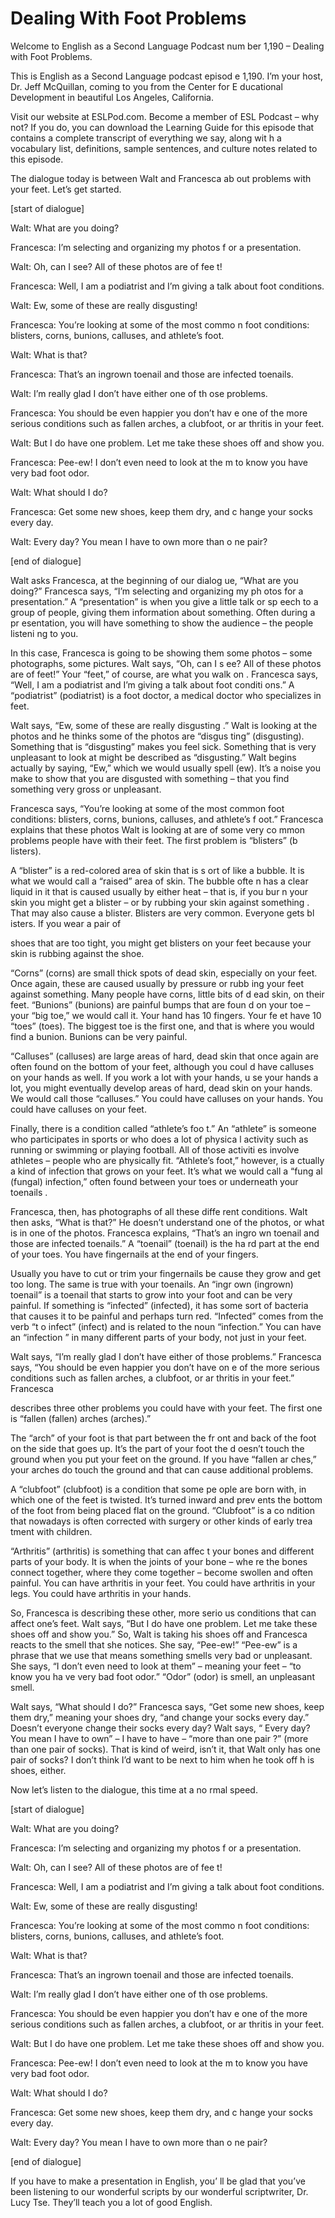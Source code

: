 # Dealing With Foot Problems

Welcome to English as a Second Language Podcast num ber 1,190 – Dealing with Foot Problems.

This is English as a Second Language podcast episod e 1,190. I’m your host, Dr. Jeff McQuillan, coming to you from the Center for E ducational Development in beautiful Los Angeles, California.

Visit our website at ESLPod.com. Become a member of  ESL Podcast – why not? If you do, you can download the Learning Guide for this episode that contains a complete transcript of everything we say, along wit h a vocabulary list, definitions, sample sentences, and culture notes related to this  episode.

The dialogue today is between Walt and Francesca ab out problems with your feet. Let’s get started.

[start of dialogue]

Walt: What are you doing?

Francesca: I’m selecting and organizing my photos f or a presentation.

Walt: Oh, can I see? All of these photos are of fee t!

Francesca: Well, I am a podiatrist and I’m giving a  talk about foot conditions.

Walt: Ew, some of these are really disgusting!

Francesca: You’re looking at some of the most commo n foot conditions: blisters, corns, bunions, calluses, and athlete’s foot.

Walt: What is that?

Francesca: That’s an ingrown toenail and those are infected toenails.

Walt: I’m really glad I don’t have either one of th ose problems.

Francesca: You should be even happier you don’t hav e one of the more serious conditions such as fallen arches, a clubfoot, or ar thritis in your feet.

Walt: But I do have one problem. Let me take these shoes off and show you.

 Francesca: Pee-ew! I don’t even need to look at the m to know you have very bad foot odor.

Walt: What should I do?

Francesca: Get some new shoes, keep them dry, and c hange your socks every day.

Walt: Every day? You mean I have to own more than o ne pair?

[end of dialogue]

Walt asks Francesca, at the beginning of our dialog ue, “What are you doing?” Francesca says, “I’m selecting and organizing my ph otos for a presentation.” A “presentation” is when you give a little talk or sp eech to a group of people, giving them information about something. Often during a pr esentation, you will have something to show the audience – the people listeni ng to you.

In this case, Francesca is going to be showing them  some photos – some photographs, some pictures. Walt says, “Oh, can I s ee? All of these photos are of feet!” Your “feet,” of course, are what you walk on . Francesca says, “Well, I am a podiatrist and I’m giving a talk about foot conditi ons.” A “podiatrist” (podiatrist) is a foot doctor, a medical doctor who specializes in feet.

Walt says, “Ew, some of these are really disgusting .” Walt is looking at the photos and he thinks some of the photos are “disgus ting” (disgusting). Something that is “disgusting” makes you feel sick. Something  that is very unpleasant to look at might be described as “disgusting.” Walt begins actually by saying, “Ew,” which we would usually spell (ew). It’s a noise you  make to show that you are disgusted with something – that you find something very gross or unpleasant.

Francesca says, “You’re looking at some of the most  common foot conditions: blisters, corns, bunions, calluses, and athlete’s f oot.” Francesca explains that these photos Walt is looking at are of some very co mmon problems people have with their feet. The first problem is “blisters” (b listers).

A “blister” is a red-colored area of skin that is s ort of like a bubble. It is what we would call a “raised” area of skin. The bubble ofte n has a clear liquid in it that is caused usually by either heat – that is, if you bur n your skin you might get a blister – or by rubbing your skin against something . That may also cause a blister. Blisters are very common. Everyone gets bl isters. If you wear a pair of

shoes that are too tight, you might get blisters on  your feet because your skin is rubbing against the shoe.

“Corns” (corns) are small thick spots of dead skin,  especially on your feet. Once again, these are caused usually by pressure or rubb ing your feet against something. Many people have corns, little bits of d ead skin, on their feet. “Bunions” (bunions) are painful bumps that are foun d on your toe – your “big toe,” we would call it. Your hand has 10 fingers. Your fe et have 10 “toes” (toes). The biggest toe is the first one, and that is where you  would find a bunion. Bunions can be very painful.

“Calluses” (calluses) are large areas of hard, dead  skin that once again are often found on the bottom of your feet, although you coul d have calluses on your hands as well. If you work a lot with your hands, u se your hands a lot, you might eventually develop areas of hard, dead skin on your  hands. We would call those “calluses.” You could have calluses on your hands. You could have calluses on your feet.

Finally, there is a condition called “athlete’s foo t.” An “athlete” is someone who participates in sports or who does a lot of physica l activity such as running or swimming or playing football. All of those activiti es involve athletes – people who are physically fit. “Athlete’s foot,” however, is a ctually a kind of infection that grows on your feet. It’s what we would call a “fung al (fungal) infection,” often found between your toes or underneath your toenails .

Francesca, then, has photographs of all these diffe rent conditions. Walt then asks, “What is that?” He doesn’t understand one of the photos, or what is in one of the photos. Francesca explains, “That’s an ingro wn toenail and those are infected toenails.” A “toenail” (toenail) is the ha rd part at the end of your toes. You have fingernails at the end of your fingers.

Usually you have to cut or trim your fingernails be cause they grow and get too long. The same is true with your toenails. An “ingr own (ingrown) toenail” is a toenail that starts to grow into your foot and can be very painful. If something is “infected” (infected), it has some sort of bacteria  that causes it to be painful and perhaps turn red. “Infected” comes from the verb “t o infect” (infect) and is related to the noun “infection.” You can have an “infection ” in many different parts of your body, not just in your feet.

Walt says, “I’m really glad I don’t have either of those problems.” Francesca says, “You should be even happier you don’t have on e of the more serious conditions such as fallen arches, a clubfoot, or ar thritis in your feet.” Francesca

describes three other problems you could have with your feet. The first one is “fallen (fallen) arches (arches).”

The “arch” of your foot is that part between the fr ont and back of the foot on the side that goes up. It’s the part of your foot the d oesn’t touch the ground when you put your feet on the ground. If you have “fallen ar ches,” your arches do touch the ground and that can cause additional problems.

A “clubfoot” (clubfoot) is a condition that some pe ople are born with, in which one of the feet is twisted. It’s turned inward and prev ents the bottom of the foot from being placed flat on the ground. “Clubfoot” is a co ndition that nowadays is often corrected with surgery or other kinds of early trea tment with children.

“Arthritis” (arthritis) is something that can affec t your bones and different parts of your body. It is when the joints of your bone – whe re the bones connect together, where they come together – become swollen and often  painful. You can have arthritis in your feet. You could have arthritis in  your legs. You could have arthritis in your hands.

So, Francesca is describing these other, more serio us conditions that can affect one’s feet. Walt says, “But I do have one problem. Let me take these shoes off and show you.” So, Walt is taking his shoes off and  Francesca reacts to the smell that she notices. She say, “Pee-ew!” “Pee-ew” is a phrase that we use that means something smells very bad or unpleasant. She says, “I don’t even need to look at them” – meaning your feet – “to know you ha ve very bad foot odor.” “Odor” (odor) is smell, an unpleasant smell.

Walt says, “What should I do?” Francesca says, “Get  some new shoes, keep them dry,” meaning your shoes dry, “and change your  socks every day.” Doesn’t everyone change their socks every day? Walt says, “ Every day? You mean I have to own” – I have to have – “more than one pair ?” (more than one pair of socks). That is kind of weird, isn’t it, that Walt only has one pair of socks? I don’t think I’d want to be next to him when he took off h is shoes, either.

Now let’s listen to the dialogue, this time at a no rmal speed.

[start of dialogue]

Walt: What are you doing?

Francesca: I’m selecting and organizing my photos f or a presentation.

Walt: Oh, can I see? All of these photos are of fee t!

Francesca: Well, I am a podiatrist and I’m giving a  talk about foot conditions.

Walt: Ew, some of these are really disgusting!

Francesca: You’re looking at some of the most commo n foot conditions: blisters, corns, bunions, calluses, and athlete’s foot.

Walt: What is that?

Francesca: That’s an ingrown toenail and those are infected toenails.

Walt: I’m really glad I don’t have either one of th ose problems.

Francesca: You should be even happier you don’t hav e one of the more serious conditions such as fallen arches, a clubfoot, or ar thritis in your feet.

Walt: But I do have one problem. Let me take these shoes off and show you.

Francesca: Pee-ew! I don’t even need to look at the m to know you have very bad foot odor.

Walt: What should I do?

Francesca: Get some new shoes, keep them dry, and c hange your socks every day.

Walt: Every day? You mean I have to own more than o ne pair?

[end of dialogue]

If you have to make a presentation in English, you’ ll be glad that you’ve been listening to our wonderful scripts by our wonderful  scriptwriter, Dr. Lucy Tse. They’ll teach you a lot of good English.



